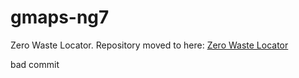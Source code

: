 # gmaps-ng7
Zero Waste Locator. Repository moved to here: [Zero Waste Locator](https://github.com/aless80/Zero-Waste-Locator)

bad commit
